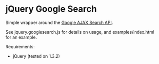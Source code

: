 # jQuery Google Search

Simple wrapper around the [Google AJAX Search API](http://code.google.com/apis/ajaxsearch/).

See jquery.googlesearch.js for details on usage, and examples/index.html for an example.

Requirements:
  * jQuery (tested on 1.3.2)
